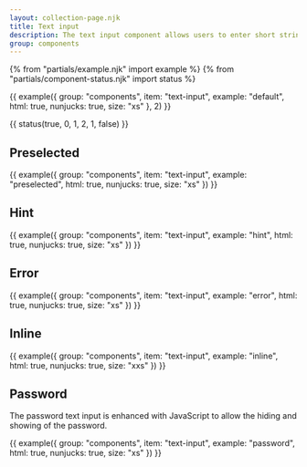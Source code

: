 ```yaml
---
layout: collection-page.njk
title: Text input
description: The text input component allows users to enter short string of text such as their email address, a record title or a postcode.
group: components
---
```


{% from "partials/example.njk" import example %}
{% from "partials/component-status.njk" import status %}

{{ example({ group: "components", item: "text-input", example: "default", html: true, nunjucks: true, size: "xs" }, 2) }}

{{ status(true, 0, 1, 2, 1, false) }}

## Preselected

{{ example({ group: "components", item: "text-input", example: "preselected", html: true, nunjucks: true, size: "xs" }) }}

## Hint

{{ example({ group: "components", item: "text-input", example: "hint", html: true, nunjucks: true, size: "xs" }) }}

## Error

{{ example({ group: "components", item: "text-input", example: "error", html: true, nunjucks: true, size: "xs" }) }}

## Inline

{{ example({ group: "components", item: "text-input", example: "inline", html: true, nunjucks: true, size: "xxs" }) }}

## Password

The password text input is enhanced with JavaScript to allow the hiding and showing of the password.

{{ example({ group: "components", item: "text-input", example: "password", html: true, nunjucks: true, size: "xs" }) }}

